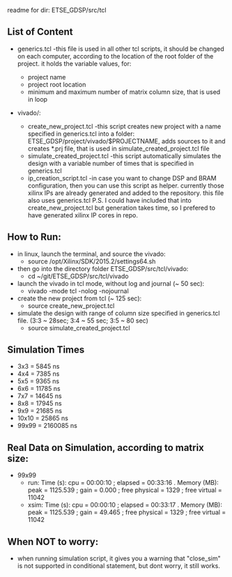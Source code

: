 readme for dir: ETSE_GDSP/src/tcl


## List of Content

* generics.tcl  -this file is used in all other tcl scripts, it should be changed on each computer, according to the location of the root folder of the project. it holds the variable values, for:
    * project name
    * project root location
    * minimum and maximum number of matrix column size, that is used in loop


* vivado/:
    * create_new_project.tcl    -this script creates new project with a name specified in generics.tcl into a folder: ETSE_GDSP/project/vivado/$PROJECTNAME, adds sources to it and creates *.prj file, that is used in simulate_created_project.tcl file
    * simulate_created_project.tcl  -this script automatically simulates the design with a variable number of times that is specified in generics.tcl
    * ip_creation_script.tcl    -in case you want to change DSP and BRAM configuration, then you can use this script as helper. currently those xilinx IPs are already generated and added to the repository. this file also uses generics.tcl P.S. I could have included that into create_new_project.tcl but generation takes time, so I prefered to have generated xilinx IP cores in repo.


## How to Run:

* in linux, launch the terminal, and source the vivado:
    * source /opt/Xilinx/SDK/2015.2/settings64.sh
* then go into the directory folder ETSE_GDSP/src/tcl/vivado:
    * cd ~/git/ETSE_GDSP/src/tcl/vivado
* launch the vivado in tcl mode, without log and journal (~ 50 sec):
    * vivado -mode tcl -nolog -nojournal
* create the new project from tcl (~ 125 sec):
    * source create_new_project.tcl
* simulate the design with range of column size specified in generics.tcl file. (3:3 ~ 28sec; 3:4 ~ 55 sec; 3:5 ~ 80 sec)
    * source simulate_created_project.tcl



## Simulation Times

* 3x3   =    5845 ns
* 4x4   =    7385 ns
* 5x5   =    9365 ns
* 6x6   =   11785 ns
* 7x7   =   14645 ns
* 8x8   =   17945 ns
* 9x9   =   21685 ns
* 10x10 =   25865 ns
* 99x99 = 2160085 ns


## Real Data on Simulation, according to matrix size:
* 99x99
    * run:  Time (s): cpu = 00:00:10 ; elapsed = 00:33:16 . Memory (MB): peak = 1125.539 ; gain = 0.000 ; free physical = 1329 ; free virtual = 11042
    * xsim: Time (s): cpu = 00:00:10 ; elapsed = 00:33:17 . Memory (MB): peak = 1125.539 ; gain = 49.465 ; free physical = 1329 ; free virtual = 11042


## When NOT to worry:

* when running simulation script, it gives you a warning that "close_sim" is not supported in conditional statement, but dont worry, it still works.
